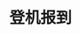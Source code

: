 # 登机报到
<sc-dc></sc-dc>
<br />
<dialog>
## I would like to [check in/v.] please.
# Could you give me your passport?
## Sure. Here it is.
# Where are you flying to today?
## London.
# How many pieces of [baggage/n.] would you like to check in?
## Two pieces.
# Please put the baggage on the [scale/n./19]. Here is your [boarding pass/n.].
## Thank you.
# The boarding time is 9:30 pm, Gate 31.
Please make sure your baggage passes the [security/n.] [check/n./2] down there before you leave.
## OK. Thank you.
# Have a nice flight.
</dialog>
